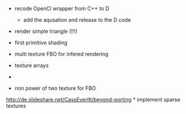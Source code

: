 
* recode OpenCl wrapper from C++ to D
   * add the aqusation and release to the D code

* render simple triangle (!!!)

* first primitive shading

* multi texture FBO for infered rendering

* texture arrays

* 

* non power of two texture for FBO


http://de.slideshare.net/CassEveritt/beyond-porting
	* implement sparse textures

